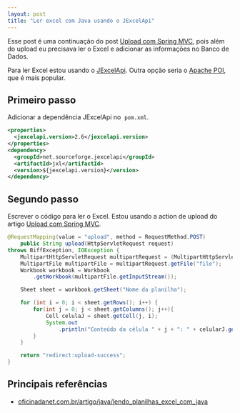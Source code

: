 ```yaml
---
layout: post
title: "Ler excel com Java usando o JExcelApi"
---
```


Esse post é uma continuação do post [Upload com Spring MVC](http://pablocantero.com/blog/2010/09/29/upload-com-spring-mvc), pois além do upload eu precisava ler o Excel e adicionar as informações no Banco de Dados.

Para ler Excel estou usando o [JExcelApi](http://jexcelapi.sourceforge.net/). Outra opção seria o [Apache POI](http://poi.apache.org/), que é mais popular.

## Primeiro passo

Adicionar a dependência JExcelApi no  `pom.xml`.

```xml
<properties>
  <jexcelapi.version>2.6</jexcelapi.version>
</properties>
<dependency>
  <groupId>net.sourceforge.jexcelapi</groupId>
  <artifactId>jxl</artifactId>
  <version>${jexcelapi.version}</version>
</dependency>
```

## Segundo passo

Escrever o código para ler o Excel. Estou usando a action de upload do artigo [Upload com Spring MVC](http://pablocantero.com/blog/2010/09/29/upload-com-spring-mvc/).

```java
@RequestMapping(value = "upload", method = RequestMethod.POST)
	public String upload(HttpServletRequest request)
throws BiffException, IOException {
	MultipartHttpServletRequest multipartRequest = (MultipartHttpServletRequest) request;
	MultipartFile multipartFile = multipartRequest.getFile("file");
	Workbook workbook = Workbook
		.getWorkbook(multipartFile.getInputStream());

	Sheet sheet = workbook.getSheet("Nome da planilha");

	for (int i = 0; i < sheet.getRows(); i++) {
		for(int j = 0; j < sheet.getColumns(); j++){
			Cell celulaJ = sheet.getCell(j, i);
			System.out
				.println("Conteúdo da célula " + j + ": " + celularJ.getContents());
		}
	}

	return "redirect:upload-success";
}
```

## Principais referências

- [oficinadanet.com.br/artigo/java/lendo_planilhas_excel_com_java](http://www.oficinadanet.com.br/artigo/java/lendo_planilhas_excel_com_java)
